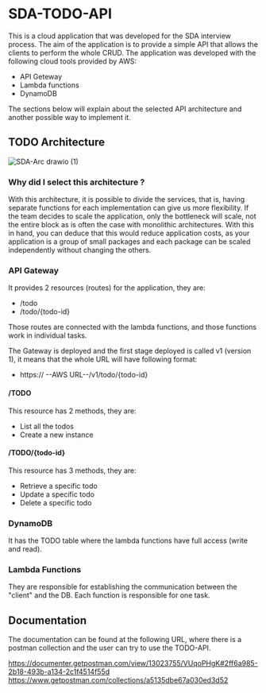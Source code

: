 # SDA-TODO-API

This is a cloud application that was developed for the SDA interview process. The aim of the application is to provide a simple API that allows the clients to perform the whole CRUD.
The application was developed with the following cloud tools provided by AWS:

- API Geteway
- Lambda functions
- DynamoDB

The sections below will explain about the selected API architecture and another possible way to implement it.

## TODO Architecture

![SDA-Arc drawio (1)](https://user-images.githubusercontent.com/50907344/185396779-f6e374ed-95b6-41dc-85cf-d719f35fc7d5.png)

### Why did I select this architecture ?

With this architecture, it is possible to divide the services, that is, having separate functions for each implementation can give us more flexibility. If the team decides to scale the application, only the bottleneck will scale, not the entire block as is often the case with monolithic architectures. With this in hand, you can deduce that this would reduce application costs, as your application is a group of small packages and each package can be scaled independently without changing the others.

### API Gateway

It provides 2 resources (routes) for the application, they are:
- /todo
- /todo/{todo-id}

Those routes are connected with the lambda functions, and those functions work in individual tasks.

The Gateway is deployed and the first stage deployed is called v1 (version 1), it means that the whole URL will have following format:
- https:// --AWS URL--/v1/todo/{todo-id}

#### /TODO

This resource has 2 methods, they are:
- List all the todos
- Create a new instance

#### /TODO/{todo-id}

This resource has 3 methods, they are:
- Retrieve a specific todo
- Update a specific todo
- Delete a specific todo

### DynamoDB

It has the TODO table where the lambda functions have full access (write and read).

### Lambda Functions

They are responsible for establishing the communication between the "client" and the DB. Each function is responsible for one task.

## Documentation

The documentation can be found at the following URL, where there is a postman collection and the user can try to use the TODO-API.

https://documenter.getpostman.com/view/13023755/VUqoPHgK#2ff6a985-2b18-493b-a134-2c1f4514f55d
https://www.getpostman.com/collections/a5135dbe67a030ed3d52

